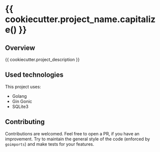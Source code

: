 # {{ cookiecutter.project_name.capitalize() }}

## Overview

{{ cookiecutter.project_description }}

## Used technologies

This project uses:
- Golang
- Gin Gonic
- SQLite3

## Contributing

Contributions are welcomed. Feel free to open a PR, if you have an improvement. Try to maintain the general style of the code (enforced by `goimports`) and make tests for your features.
